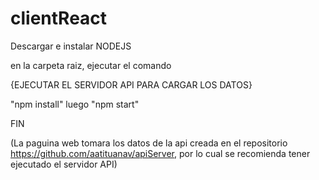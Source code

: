 # clientReact

Descargar e instalar NODEJS

en la carpeta raiz, ejecutar el comando

{EJECUTAR EL SERVIDOR API PARA CARGAR LOS DATOS}

"npm install" luego "npm start"

FIN

(La paguina web tomara los datos de la api creada en el repositorio https://github.com/aatituanav/apiServer, por lo cual se recomienda tener ejecutado el servidor API)
